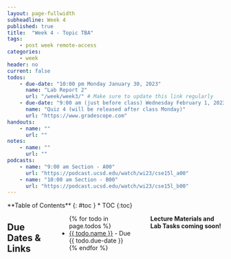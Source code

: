 ```yaml
---
layout: page-fullwidth
subheadline: Week 4
published: true
title:  "Week 4 - Topic TBA"
tags:
    - post week remote-access
categories:
    - week
header: no
current: false
todos:
    - due-date: "10:00 pm Monday January 30, 2023"
      name: "Lab Report 2"
      url: "/week/week3/" # Make sure to update this link regularly
    - due-date: "9:00 am (just before class) Wednesday February 1, 2023"
      name: "Quiz 4 (will be released after class Monday)"
      url: "https://www.gradescope.com"
handouts:
    - name: ""
      url: ""
notes:
    - name: ""
      url: ""
podcasts:
    - name: "9:00 am Section - A00"
      url: "https://podcast.ucsd.edu/watch/wi23/cse15l_a00"
    - name: "10:00 am Section - B00"
      url: "https://podcast.ucsd.edu/watch/wi23/cse15l_b00"
---
```


<div class="row">
<div class="medium-4 medium-push-8 columns" markdown="1">
<div class="panel radius fixed-toc"  data-options="sticky_on:large" markdown="1">
**Table of Contents**
{: #toc }
*  TOC
{:toc}
</div>
</div><!-- /.medium-4.columns -->

<div class="medium-8 medium-pull-4 columns" markdown="1">

## Due Dates & Links

<ul>
{% for todo in page.todos %}
<li><a href="{{ todo.url }}">{{ todo.name }}</a> - Due {{ todo.due-date }}</li>
{% endfor %}
</ul>

<!-- ## Lecture Materials
<ul>
{% for handout in page.handouts %}
<li><a href="{{handout.url}}">{{handout.name}}</a></li>
{% endfor %}
</ul>

### In-class notes
{% for note in page.notes %}
<a href="{{ note.url }}">{{ note.name }}</a>
<iframe src="{{ note.url }}/preview" width="640" height="480" allow="autoplay"></iframe>
{% endfor %}

### Links to Podcast
**Note:** Links will require you to log in as a UCSD student
<ul>
{% for link in page.podcasts %} 
<li><a href="{{link.url}}">{{link.name}}</a></li>
{% endfor %}
</ul>

## Lab Tasks -->

---
**Lecture Materials and Lab Tasks coming soon!**   